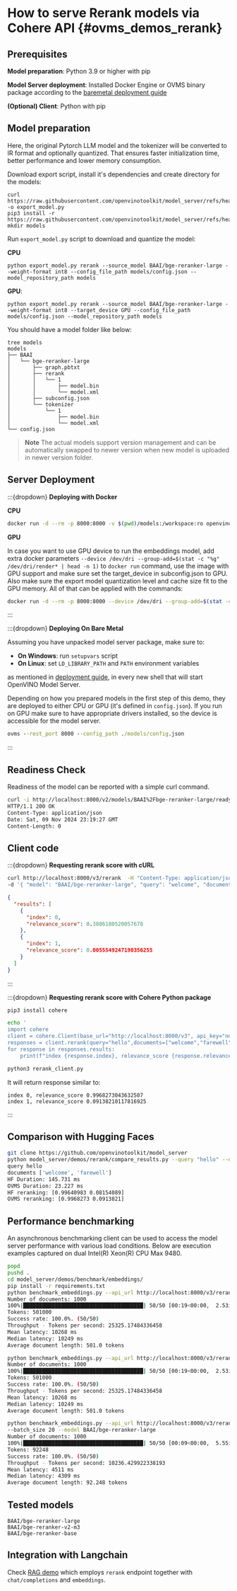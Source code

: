 # How to serve Rerank models via Cohere API {#ovms_demos_rerank}

## Prerequisites

**Model preparation**: Python 3.9 or higher with pip 

**Model Server deployment**: Installed Docker Engine or OVMS binary package according to the [baremetal deployment guide](../../docs/deploying_server_baremetal.md)

**(Optional) Client**: Python with pip

## Model preparation

Here, the original Pytorch LLM model and the tokenizer will be converted to IR format and optionally quantized.
That ensures faster initialization time, better performance and lower memory consumption.

Download export script, install it's dependencies and create directory for the models:
```console
curl https://raw.githubusercontent.com/openvinotoolkit/model_server/refs/heads/releases/2025/0/demos/common/export_models/export_model.py -o export_model.py
pip3 install -r https://raw.githubusercontent.com/openvinotoolkit/model_server/refs/heads/releases/2025/0/demos/common/export_models/requirements.txt
mkdir models 
```

Run `export_model.py` script to download and quantize the model:

**CPU**

```console
python export_model.py rerank --source_model BAAI/bge-reranker-large --weight-format int8 --config_file_path models/config.json --model_repository_path models 
```

**GPU**:
```console
python export_model.py rerank --source_model BAAI/bge-reranker-large --weight-format int8 --target_device GPU --config_file_path models/config.json --model_repository_path models 
```

You should have a model folder like below:
```
tree models
models
├── BAAI
│   └── bge-reranker-large
│       ├── graph.pbtxt
│       ├── rerank
│       │   └── 1
│       │       ├── model.bin
│       │       └── model.xml
│       ├── subconfig.json
│       └── tokenizer
│           └── 1
│               ├── model.bin
│               └── model.xml
└── config.json

```
> **Note** The actual models support version management and can be automatically swapped to newer version when new model is uploaded in newer version folder.


## Server Deployment

:::{dropdown} **Deploying with Docker**

**CPU**
```bash
docker run -d --rm -p 8000:8000 -v $(pwd)/models:/workspace:ro openvino/model_server:latest --port 9000 --rest_port 8000 --config_path /workspace/config.json
```
**GPU**

In case you want to use GPU device to run the embeddings model, add extra docker parameters `--device /dev/dri --group-add=$(stat -c "%g" /dev/dri/render* | head -n 1)` 
to `docker run` command, use the image with GPU support and make sure set the target_device in subconfig.json to GPU. Also make sure the export model quantization level and cache size fit to the GPU memory. All of that can be applied with the commands:

```bash
docker run -d --rm -p 8000:8000 --device /dev/dri --group-add=$(stat -c "%g" /dev/dri/render* | head -n 1) -v $(pwd)/models:/workspace:ro openvino/model_server:latest-gpu --rest_port 8000 --config_path /workspace/config.json
```
:::

:::{dropdown} **Deploying On Bare Metal**

Assuming you have unpacked model server package, make sure to:

- **On Windows**: run `setupvars` script
- **On Linux**: set `LD_LIBRARY_PATH` and `PATH` environment variables

as mentioned in [deployment guide](../../docs/deploying_server_baremetal.md), in every new shell that will start OpenVINO Model Server.

Depending on how you prepared models in the first step of this demo, they are deployed to either CPU or GPU (it's defined in `config.json`). If you run on GPU make sure to have appropriate drivers installed, so the device is accessible for the model server.

```bat
ovms --rest_port 8000 --config_path ./models/config.json
```
:::

## Readiness Check

Readiness of the model can be reported with a simple curl command. 
```bash
curl -i http://localhost:8000/v2/models/BAAI%2Fbge-reranker-large/ready
HTTP/1.1 200 OK
Content-Type: application/json
Date: Sat, 09 Nov 2024 23:19:27 GMT
Content-Length: 0
```

## Client code

:::{dropdown} **Requesting rerank score with cURL**

```bash
curl http://localhost:8000/v3/rerank  -H "Content-Type: application/json" \
-d '{ "model": "BAAI/bge-reranker-large", "query": "welcome", "documents":["good morning","farewell"]}' | jq .
```
```json
{
  "results": [
    {
      "index": 0,
      "relevance_score": 0.3886180520057678
    },
    {
      "index": 1,
      "relevance_score": 0.0055549247190356255
    }
  ]
}
```
:::

:::{dropdown} **Requesting rerank score with Cohere Python package**
```bash
pip3 install cohere
```
```bash
echo '
import cohere
client = cohere.Client(base_url="http://localhost:8000/v3", api_key="not_used")
responses = client.rerank(query="hello",documents=["welcome","farewell"], model="BAAI/bge-reranker-large")
for response in responses.results:
    print(f"index {response.index}, relevance_score {response.relevance_score}")' > rerank_client.py

python3 rerank_client.py 
```
It will return response similar to:
```
index 0, relevance_score 0.9968273043632507
index 1, relevance_score 0.09138210117816925
```
:::

## Comparison with Hugging Faces

```bash
git clone https://github.com/openvinotoolkit/model_server
python model_server/demos/rerank/compare_results.py --query "hello" --document "welcome" --document "farewell" --base_url http://localhost:8000/v3/
query hello
documents ['welcome', 'farewell']
HF Duration: 145.731 ms
OVMS Duration: 23.227 ms
HF reranking: [0.99640983 0.08154089]
OVMS reranking: [0.9968273 0.0913821]
```

## Performance benchmarking

An asynchronous benchmarking client can be used to access the model server performance with various load conditions. Below are execution examples captured on dual Intel(R) Xeon(R) CPU Max 9480.
```bash
popd
pushd .
cd model_server/demos/benchmark/embeddings/
pip install -r requirements.txt
python benchmark_embeddings.py --api_url http://localhost:8000/v3/rerank --backend ovms_rerank --dataset synthetic --synthetic_length 500 --request_rate inf --batch_size 20 --model BAAI/bge-reranker-large 
Number of documents: 1000
100%|██████████████████████████████████████| 50/50 [00:19<00:00,  2.53it/s]
Tokens: 501000
Success rate: 100.0%. (50/50)
Throughput - Tokens per second: 25325.17484336458
Mean latency: 10268 ms
Median latency: 10249 ms
Average document length: 501.0 tokens

python benchmark_embeddings.py --api_url http://localhost:8000/v3/rerank --backend ovms_rerank --dataset synthetic --synthetic_length 500 --request_rate inf --batch_size 20 --model BAAI/bge-reranker-large 
Number of documents: 1000
100%|██████████████████████████████████████| 50/50 [00:19<00:00,  2.53it/s]
Tokens: 501000
Success rate: 100.0%. (50/50)
Throughput - Tokens per second: 25325.17484336458
Mean latency: 10268 ms
Median latency: 10249 ms
Average document length: 501.0 tokens

python benchmark_embeddings.py --api_url http://localhost:8000/v3/rerank --backend ovms_rerank --dataset Cohere/wikipedia-22-12-simple-embeddings --request_rate inf 
--batch_size 20 --model BAAI/bge-reranker-large 
Number of documents: 1000
100%|██████████████████████████████████████| 50/50 [00:09<00:00,  5.55it/s]
Tokens: 92248
Success rate: 100.0%. (50/50)
Throughput - Tokens per second: 10236.429922338193
Mean latency: 4511 ms
Median latency: 4309 ms
Average document length: 92.248 tokens


```
## Tested models

```
BAAI/bge-reranker-large
BAAI/bge-reranker-v2-m3
BAAI/bge-reranker-base
```

## Integration with Langchain

Check [RAG demo](../continuous_batching/rag/README.md) which employs `rerank` endpoint together with `chat/completions` and `embeddings`. 


